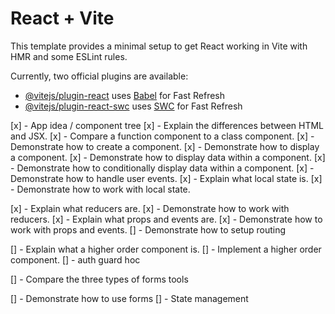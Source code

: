 # React + Vite

This template provides a minimal setup to get React working in Vite with HMR and some ESLint rules.

Currently, two official plugins are available:

- [@vitejs/plugin-react](https://github.com/vitejs/vite-plugin-react/blob/main/packages/plugin-react/README.md) uses [Babel](https://babeljs.io/) for Fast Refresh
- [@vitejs/plugin-react-swc](https://github.com/vitejs/vite-plugin-react-swc) uses [SWC](https://swc.rs/) for Fast Refresh

[x] - App idea / component tree
[x] - Explain the differences between HTML and JSX.
[x] - Compare a function component to a class component.
[x] - Demonstrate how to create a component.
[x] - Demonstrate how to display a component.
[x] - Demonstrate how to display data within a component.
[x] - Demonstrate how to conditionally display data within a component.
[x] - Demonstrate how to handle user events.
[x] - Explain what local state is.
[x] - Demonstrate how to work with local state.

[x] - Explain what reducers are.
[x] - Demonstrate how to work with reducers.
[x] - Explain what props and events are.
[x] - Demonstrate how to work with props and events.
[] - Demonstrate how to setup routing

[] - Explain what a higher order component is.
[] - Implement a higher order component.
[] - auth guard hoc



[] - Compare the three types of forms tools


[] - Demonstrate how to use forms
[] - State management 

